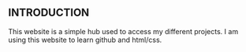 ## INTRODUCTION
This website is a simple hub used to access my different projects. I am using this website to learn github and html/css.